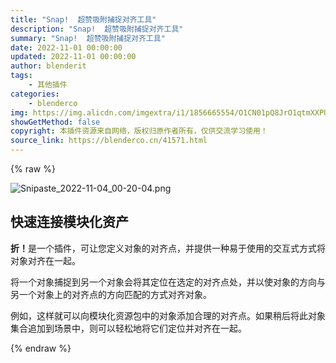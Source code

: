 ```yaml
---
title: "Snap!  超赞吸附捕捉对齐工具"
description: "Snap!  超赞吸附捕捉对齐工具"
summary: "Snap!  超赞吸附捕捉对齐工具"
date: 2022-11-01 00:00:00
updated: 2022-11-01 00:00:00
author: blenderit
tags: 
    - 其他插件
categories:
    - blenderco
img: https://img.alicdn.com/imgextra/i1/1856665554/O1CN01pQ8JrO1qtmXXPUk2X_!!1856665554.png
showGetMethod: false
copyright: 本插件资源来自网络，版权归原作者所有，仅供交流学习使用！
source_link: https://blenderco.cn/41571.html
---
```


{% raw %}
<p><img class="aligncenter" src="https://img.alicdn.com/imgextra/i1/1856665554/O1CN01pQ8JrO1qtmXXPUk2X_!!1856665554.png" alt="Snipaste_2022-11-04_00-20-04.png"></p><h2>快速连接模块化资产</h2><p><b>折！</b>是一个插件，可让您定义对象的对齐点，并提供一种易于使用的交互式方式将对象对齐在一起。</p><p>将一个对象捕捉到另一个对象会将其定位在选定的对齐点处，并以使对象的方向与另一个对象上的对齐点的方向匹配的方式对齐对象。</p><p>例如，这样就可以向模块化资源包中的对象添加合理的对齐点。如果稍后将此对象集合追加到场景中，则可以轻松地将它们定位并对齐在一起。</p>
<div style="display: none">blenderco</div>
{% endraw %}